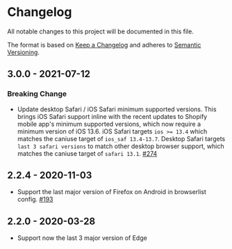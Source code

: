 # Changelog

All notable changes to this project will be documented in this file.

The format is based on [Keep a Changelog](http://keepachangelog.com/en/1.0.0/)
and adheres to [Semantic Versioning](http://semver.org/spec/v2.0.0.html).

## 3.0.0 - 2021-07-12

### Breaking Change

- Update desktop Safari / iOS Safari minimum supported versions. This brings iOS Safari support inline with the recent updates to Shopify mobile app's minimum supported versions, which now require a minimum version of iOS 13.6. iOS Safari targets `ios >= 13.4` which matches the caniuse target of `ios_saf 13.4-13.7`. Desktop Safari targets `last 3 safari versions` to match other desktop browser support, which matches the caniuse target of `safari 13.1`. [#274](https://github.com/Shopify/web-configs/pull/274)

## 2.2.4 - 2020-11-03

- Support the last major version of Firefox on Android in browserlist config. [#193](https://github.com/Shopify/web-configs/pull/193)

## 2.2.0 - 2020-03-28

- Support now the last 3 major version of Edge
